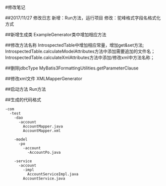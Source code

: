 ﻿#修改笔记
 
 
##2017/11/27  修改日志
    新增：Run方法，运行项目
    修改：驼峰格式字段名格式化方式
 
##新增生成类 
    ExampleGenerator类中增加相应方法

##修改方法名称
    IntrospectedTable中增加相应常量，增加get&set方法;
    IntrospectedTable.calculateModelAttributes方法中添加需要追加的文件名；
    IntrospectedTable.calculateXmlAttributes方法中添加/修改xml中方法名称；
    
##删除jdbcType
    MyBatis3FormattingUtilities.getParameterClause
    
##修改xml文件
    XMLMapperGenerator
    
    
##启动方法
    Run方法
    
    
##生成的代码格式

    -com
      -test
        -dao
          -account
            AccountMapper.java
            AccountMapper.xml
            
        -model
          -po
            -account
              -AccountPo.java
              
        -service
          -account
            -impl
              AccountServiceImpl.java
            AccountService.java
